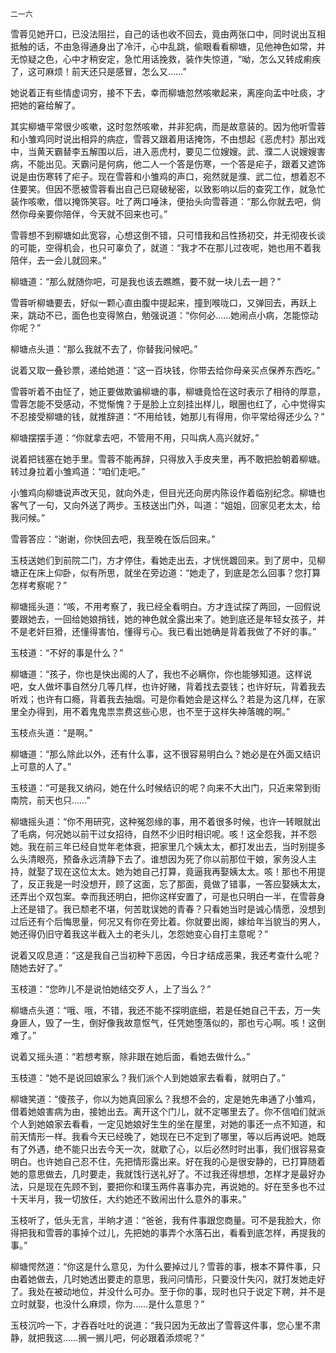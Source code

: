     二一六 

   雪蓉见她开口，已没法阻拦，自己的话也收不回去，竟由两张口中，同时说出互相抵触的话，不由急得通身出了冷汗，心中乱跳，偷眼看看柳塘，见他神色如常，并无惊疑之色，心中才稍安定，急忙用话挽救，装作失惊道，“呦，怎么又转成痢疾了，这可麻烦！前天还只是感冒，怎么又……”

   她说着正有些情虚词穷，接不下去，幸而柳塘忽然咳嗽起来，离座向盂中吐痰，才把她的窘给解了。

   其实柳塘平常很少咳嗽，这时忽然咳嗽，并非犯病，而是故意装的。因为他听雪蓉和小雏鸡同时说出相异的病症，雪蓉又跟着用话掩饰，不由想起《恶虎村》那出戏中，当黄天霸替李五解围以后，进入恶虎村，要见二位嫂嫂。武、濮二人说嫂嫂害病，不能出见。天霸问是何病，他二人一个答是伤寒，一个答是疟子，跟着又遮饰说是由伤寒转了疟子。现在雪蓉和小雏鸡的声口，宛然就是濮、武二位，想着忍不住要笑。但因不愿被雪蓉看出自己已窥破秘密，以致影响以后的查究工作，就急忙装作咳嗽，借以掩饰笑容。吐了两口唾沬，便抬头向雪蓉道：“那么你就去吧，倘然你母亲要你陪伴，今天就不回来也可。”

   雪蓉想不到柳塘如此宽容，心想这倒不错，只可惜我和吕性扬初交，并无彻夜长谈的可能，空得机会，也只可辜负了，就道：“我才不在那儿过夜呢，她也用不着我陪伴，去一会儿就回来。”

   柳塘道：“那么就随你吧，可是我也该去瞧瞧，要不就一块儿去一趟？”

   雪蓉听柳塘要去，好似一颗心直由腹中提起来，撞到喉咙口，又弹回去，再跃上来，跳动不已，面色也变得煞白，勉强说道：“你何必……她闹点小病，怎能惊动你呢？”

   柳塘点头道：“那么我就不去了，你替我问候吧。”

   说着又取一叠钞票，递给她道：“这一百块钱，你带去给你母亲买点保养东西吃。”

   雪蓉听着不由怔了，她正要做欺骗柳塘的事，柳塘竟恰在这时表示了相待的厚意，雪蓉怎能不受感动，不觉惭愧？于是脸上立刻挂出样儿，眼圈也红了，心中觉得实不忍接受柳塘的钱，就推辞道：“不用给钱，她那儿有得用，你平常给得还少么？”

   柳塘摆摆手道：“你就拿去吧，不管用不用，只叫病人高兴就好。”

   说着把钱塞在她手里。雪蓉不能再辞，只得放入手皮夹里，再不敢把脸朝着柳塘。转过身拉着小雏鸡道：“咱们走吧。”

   小雏鸡向柳塘说声改天见，就向外走，但目光还向房内陈设作着临别纪念。柳塘也客气了一句，又向外送了两步。玉枝送出门外，叫道：“姐姐，回家见老太太，给我问候。”

   雪蓉答应：“谢谢，你快回去吧，我至晚在饭后回来。”

   玉枝送她们到前院二门，方才停住，看她走出去，才恍恍踱回来。到了房中，见柳塘正在床上仰卧，似有所思，就坐在旁边道：“她走了，到底是怎么回事？您打算怎样考察呢？”

   柳塘摇头道：“咳，不用考察了，我已经全看明白。方才连试探了两回，一回假说要跟她去，一回给她娘捎钱，她的神色就全露出来了。她到底还是年轻女孩子，并不是老奸巨猾，还懂得害怕，懂得亏心。我已看出她确是背着我做了不好的事。”

   玉枝道：“不好的事是什么？”

   柳塘道：“孩子，你也是快出阁的人了，我也不必瞒你，你也能够知道。这样说吧，女人做坏事自然分几等几样，也许好赌，背着找去耍钱；也许好玩，背着我去听戏；也许有口瘾，背着我去抽烟。可是你看她会是这样么？若是为这几样，在家里全办得到，用不着鬼鬼祟祟费这些心思，也不至于这样失神落魄的啊。”

   玉枝点头道：“是啊。”

   柳塘道：“那么除此以外，还有什么事，这不很容易明白么？她必是在外面又结识上可意的人了。”

   玉枝道：“可是我又纳闷，她在什么时候结识的呢？向来不大出门，只近来常到街南院，前天也只……”

   柳塘摇头道：“你不用研究，这种冤怨缘的事，用不着很多时候，也许一转眼就出了毛病，何况她以前干过女招待，自然不少旧时相识呢。咳！这全怨我，并不怨她。我在前三年已经自觉年老体衰，把家里几个姨太太，都打发出去，当时别提多么头清眼亮，预备永远清静下去了。谁想因为死了你以前那位干娘，家务没人主持，就娶了现在这位太太。她为她自己打算，竟逼我再娶姨太太。咳！那也不用提了，反正我是一时没想开，顾了这面，忘了那面，竟做了错事，一答应娶姨太太，还弄出个双包案。幸而我还明白，把你这样安置了，可是也只明白一半，在雪蓉身上还是错了。我已颓老不堪，何苦耽误她的青春？只看她当时是诚心情愿，没想到过后还有个后悔思量，何况又有你在旁比着。你就要出阁，嫁给年当貌当的男人，她还得仍旧守着我这半截入土的老头儿，怎怨她变心自打主意呢？”

   说着又叹息道：“这是我自己当初种下恶因，今日才结成恶果，我还考查什么呢？随她去好了。”

   玉枝道：“您昨儿不是说怕她结交歹人，上了当么？”

   柳塘点头道：“哦、哦，不错，我还不能不探明底细，若是任她自己干去，万一失身匪人，毁了一生，倒好像我故意怄气，任凭她堕落似的，那也亏心啊。咳！这倒难了。”

   说着又摇头道：“若想考察，除非跟在她后面，看她去做什么。”

   玉枝道：“她不是说回娘家么？我们派个人到她娘家去看看，就明白了。”

   柳塘笑道：“傻孩子，你以为她真回家么？我想不会的，定是她先串通了小雏鸡，借着她娘害病为由，接她出去。离开这个门儿，就不定哪里去了。你不信咱们就派个人到她娘家去看看，一定见她娘好生生的坐在屋里，对她的事还一点不知道，和前天情形一样。我看今天已经晚了，她现在已不定到了哪里，等以后再说吧。她既有了外遇，绝不能只出去今天一次，就歇了心，以后必然时时出事，我们很容易查明白。也许她自己忍不住，先把情形露出来。好在我的心是很安静的，已打算随着她的意思做去，几时要走，我就饯行送礼好了。不过我还得想想，怎样才是最好办法，只是现在先顾不到，要把你和璞玉两件喜事办完，再说她的。好在至多也不过十天半月，我一切放任，大约她还不致闹出什么意外的事来。”

   玉枝听了，低头无言，半晌才道：“爸爸，我有件事跟您商量。可不是我脸大，你得把我和雪蓉的事掉个过儿，先把她的事弄个水落石出，看看到底怎样，再提我的事。”

   柳塘愕然道：“你这是什么意见，为什么要掉过儿？雪蓉的事，根本不算件事，只由着她做去，几时她透出要走的意思，我问问情形，只要没什失闪，就打发她走好了。我处在被动地位，并没什么可办。至于你的事，现时也只于说定下聘，并不是立时就娶，也没什么麻烦，你为……是什么意思？”

   玉枝沉吟一下，才吞吞吐吐的说道：“我只因为无故出了雪蓉这件事，您心里不肃静，就把我这……搁一搁儿吧，何必跟着添烦呢？”

